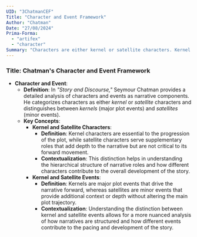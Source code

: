 ```yaml
---
UID: "3ChatmanCEF"
Title: "Character and Event Framework"
Author: "Chatman"
Date: "27/08/2024"
Prima-Forma:
  - "artifex"
  - "character"
Summary: "Characters are either kernel or satellite characters. Kernel characters effect major plot events and satellites effect minor plot events."
---
```


### Title: **Chatman's Character and Event Framework**

- **Character and Event**:
  - **Definition**: In *"Story and Discourse,"* Seymour Chatman provides a detailed analysis of characters and events as narrative components. He categorizes characters as either *kernel* or *satellite* characters and distinguishes between *kernels* (major plot events) and *satellites* (minor events).
  - **Key Concepts**:
    - **Kernel and Satellite Characters**:
      - **Definition**: Kernel characters are essential to the progression of the plot, while satellite characters serve supplementary roles that add depth to the narrative but are not critical to its forward movement.
      - **Contextualization**: This distinction helps in understanding the hierarchical structure of narrative roles and how different characters contribute to the overall development of the story.
    - **Kernel and Satellite Events**:
      - **Definition**: Kernels are major plot events that drive the narrative forward, whereas satellites are minor events that provide additional context or depth without altering the main plot trajectory.
      - **Contextualization**: Understanding the distinction between kernel and satellite events allows for a more nuanced analysis of how narratives are structured and how different events contribute to the pacing and development of the story.
